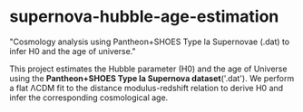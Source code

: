 # supernova-hubble-age-estimation
"Cosmology analysis using Pantheon+SHOES Type la Supernovae (.dat) to infer  H0 and the age of universe."

This project estimates the Hubble parameter (H0) and the age of Universe using the **Pantheon+SHOES Type Ia Supernova dataset**('.dat').
We perform a flat ΛCDM fit to the distance modulus-redshift relation to derive H0 and infer the corresponding cosmological age.
